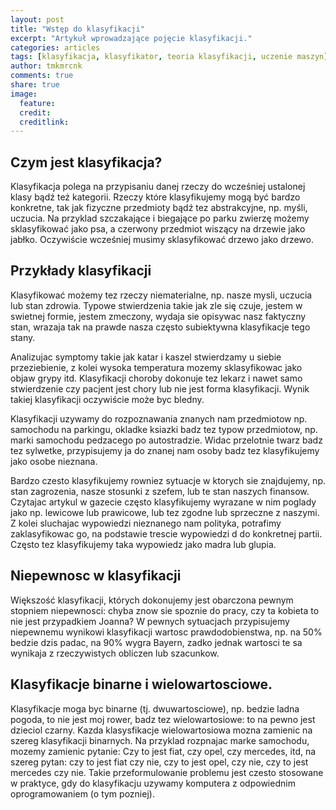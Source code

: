 ```yaml
---
layout: post
title: "Wstęp do klasyfikacji"
excerpt: "Artykuł wprowadzające pojęcie klasyfikacji."
categories: articles
tags: [klasyfikacja, klasyfikator, teoria klasyfikacji, uczenie maszyn]
author: tmkmrcnk
comments: true
share: true
image:
  feature: 
  credit: 
  creditlink:
---
```


## Czym jest klasyfikacja?

Klasyfikacja polega na przypisaniu danej rzeczy do wcześniej ustalonej klasy bądź też kategorii. Rzeczy które klasyfikujemy mogą być bardzo konkretne, tak jak fizyczne przedmioty bądź tez abstrakcyjne, np. myśli, uczucia. Na przyklad szczakające i biegające po parku zwierzę możemy sklasyfikować jako psa, a czerwony przedmiot wiszący na drzewie jako jabłko. Oczywiście wcześniej musimy sklasyfikować drzewo jako drzewo.

## Przykłady klasyfikacji

Klasyfikować możemy tez rzeczy niematerialne, np. nasze mysli, uczucia lub stan zdrowia. Typowe stwierdzenia takie jak zle się czuje, jestem w swietnej formie, jestem zmeczony, wydaja sie opisywac nasz faktyczny stan, wrazaja tak na prawde nasza często subiektywna klasyfikacje tego stany. 

Analizujac symptomy takie jak katar i kaszel stwierdzamy u siebie przeziebienie, z kolei wysoka temperatura mozemy sklasyfikowac jako objaw grypy itd. Klasyfikacji choroby dokonuje tez lekarz i nawet samo stwierdzenie czy pacjent jest chory lub nie jest forma klasyfikacji. Wynik takiej klasyfikacji oczywiście może byc bledny. 

Klasyfikacji uzywamy do rozpoznawania znanych nam przedmiotow np. samochodu na parkingu, okladke ksiazki badz tez typow przedmiotow, np. marki samochodu pedzacego po autostradzie. Widac przelotnie twarz badz tez sylwetke, przypisujemy ja do znanej nam osoby badz tez klasyfikujemy jako osobe nieznana. 

Bardzo czesto klasyfikujemy rowniez sytuacje w ktorych sie znajdujemy, np. stan zagrozenia, nasze stosunki z szefem, lub te stan naszych finansow. Czytajac artykul w gazecie często klasyfikujemy wyrazane w nim poglady jako np. lewicowe lub prawicowe, lub tez zgodne lub sprzeczne z naszymi. Z kolei sluchajac wypowiedzi nieznanego nam polityka, potrafimy zaklasyfikowac go, na podstawie trescie wypowiedzi d do konkretnej partii. Często tez klasyfikujemy taka wypowiedz jako madra lub glupia.

## Niepewnosc w klasyfikacji

Większość klasyfikacji, których dokonujemy jest obarczona pewnym stopniem niepewnosci: chyba znow sie spoznie do pracy, czy ta kobieta to nie jest przypadkiem Joanna? W pewnych sytuacjach przypisujemy niepewnemu wynikowi klasyfikacji wartosc prawdodobienstwa, np. na 50% bedzie dzis padac, na 90% wygra Bayern, zadko jednak wartosci te sa wynikaja z rzeczywistych obliczen lub szacunkow. 

## Klasyfikacje binarne i wielowartosciowe.

Klasyfikacje moga byc binarne (tj. dwuwartosciowe), np. bedzie ladna pogoda, to nie jest moj rower, badz tez wielowartosiowe: to na pewno jest dzieciol czarny. Kazda klasysfikacje wielowartosiowa mozna zamienic na szereg klasyfikacji binarnych. Na przyklad rozpnajac marke samochodu, mozemy zamienic pytanie: Czy to jest fiat, czy opel, czy mercedes, itd, na szereg pytan: czy to jest fiat czy nie, czy to jest opel, czy nie, czy to jest mercedes czy nie. Takie przeformulowanie problemu jest czesto stosowane w praktyce, gdy do klasyfikacju uzywamy komputera z odpowiednim oprogramowaniem (o tym pozniej).

